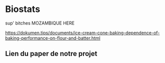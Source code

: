 # Biostats

sup' bitches
MOZAMBIQUE HERE

https://dokumen.tips/documents/ice-cream-cone-baking-dependence-of-baking-performance-on-flour-and-batter.html
## Lien du paper de notre projet
